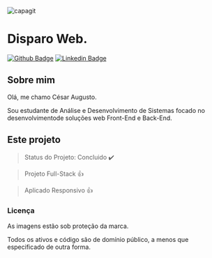 ![capagit](https://user-images.githubusercontent.com/67242974/112635878-1c994500-8e1b-11eb-94f0-c017b159c160.jpg)

# Disparo Web.

[![Github Badge](https://img.shields.io/badge/-Github-000?style=flat-square&logo=Github&logoColor=white&link=https://github.com/Cesar4ugusto)](https://github.com/Cesar4ugusto)
[![Linkedin Badge](https://img.shields.io/badge/-LinkedIn-blue?style=flat-square&logo=Linkedin&logoColor=white&linkhttps://www.linkedin.com/in/c%C3%A9sar-augusto-aa8143160//)](https://www.linkedin.com/in/c%C3%A9sar-augusto-aa8143160//)

## Sobre mim

Olá, me chamo César Augusto.

Sou estudante de Análise e Desenvolvimento de Sistemas focado no desenvolvimentode soluções web Front-End e Back-End.

## Este projeto

> Status do Projeto: Concluido :heavy_check_mark:

> Projeto Full-Stack :+1:

> Aplicado Responsivo :+1:


### Licença

As imagens estão sob proteção da marca.

Todos os ativos e código são de domínio público, a menos que especificado de outra forma.